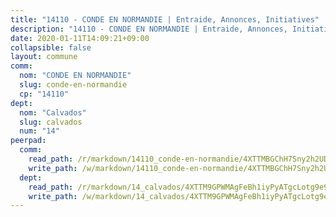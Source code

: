 ```yaml
---
title: "14110 - CONDE EN NORMANDIE | Entraide, Annonces, Initiatives"
description: "14110 - CONDE EN NORMANDIE | Entraide, Annonces, Initiatives"
date: 2020-01-11T14:09:21+09:00
collapsible: false
layout: commune
comm:
  nom: "CONDE EN NORMANDIE"
  slug: conde-en-normandie
  cp: "14110"
dept:
  nom: "Calvados"
  slug: calvados
  num: "14"
peerpad:
  comm:
    read_path: /r/markdown/14110_conde-en-normandie/4XTTMBGChH7Sny2h2UDKV1cgado3eenhkbMHq1HjrY7xmNvk3
    write_path: /w/markdown/14110_conde-en-normandie/4XTTMBGChH7Sny2h2UDKV1cgado3eenhkbMHq1HjrY7xmNvk3-K3TgUFCkvah83rN17jSzAsUtH48nU2kJxXdg3ZFKiPDBFA65MEorn7bYjLKY91kyHgr92R5KQCzJb8a4uj265juqdjACCP8E8oFFxPQGX8t95pBPnJicVzoSnmyd9G1RWA4qQ5yd
  dept:
    read_path: /r/markdown/14_calvados/4XTTM9GPWMAgFeBh1iyPyATgcLotg9e9APJpQBEyY3RZiUwJ6
    write_path: /w/markdown/14_calvados/4XTTM9GPWMAgFeBh1iyPyATgcLotg9e9APJpQBEyY3RZiUwJ6-K3TgUXWJAT2cYJ9ZstQphkkm2za8um5GwwXsivqaDFTgbhMDcHaRXnT3h69szAqCyvWcFfDim5fkwc6CXdUtyvPpirbD1TPAb6xCxpPN6dR3zzDRe29YehQYbhZdjvZYkgztJYvi
---
```


